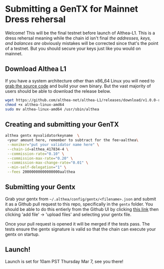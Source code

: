 # Submitting a GenTX for Mainnet Dress rehersal

Welcome! This will be the final testnet before launch of Althea-L1. This is a dress rehersal meaning while the chain id isn't final *the addresses, keys, and balances are* obviously mistakes will be corrected since that's the point of a testnet. But you should secure your keys just like you would on mainnet.

## Download Althea L1

If you have a system architecture other than x86_64 Linux you will need to [grab the source code](https://github.com/althea-net/althea-l1) and build your own binary. But the vast majority of users should be able to download the release below.

```bash
wget https://github.com/althea-net/althea-L1/releases/download/v1.0.0-rc1/althea-linux-amd64
chmod +x althea-linux-amd64
sudo mv althea-linux-amd64 /usr/sbin/althea
```

## Creating and submitting your GenTX

```bash
althea gentx myvalidatorkeyname  \
 <your amount here, remember to subtract for the fee>aalthea\
 --moniker="put your validator name here" \
 --chain-id=althea_417834-4 \
 --commission-rate="0.10" \
 --commission-max-rate="0.20" \
 --commission-max-change-rate="0.01" \
 --min-self-delegation="1" \
 --fees 20000000000000000aalthea
```

## Submitting your Gentx

Grab your gentx from `~/.althea/config/gentx/<filename>.json` and submit it as a Github pull request to this repo, specifically in the `gentx` folder. You should be able to do this entierly from the Github UI by clicking [this link](https://github.com/althea-net/althea-L1-docs/tree/main/gentx) then clicking 'add file' -> 'upload files' and selecting your gentx file.

Once your pull request is opened it will be merged if the tests pass. The tests ensure the gentx signature is valid so that the chain can execute your gentx on startup.

## Launch!

Launch is set for 10am PST Thursday Mar 7, see you there!
